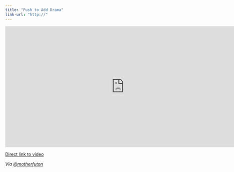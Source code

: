 ```yaml
---
title: "Push to Add Drama"
link-url: "http://"
---
```

<p><iframe width="759" height="386" src="http://www.youtube.com/embed/316AzLYfAzw" frameborder="0" allowfullscreen></iframe></p>
<p><a href="http://www.youtube.com/watch?v=316AzLYfAzw">Direct link to video</a></p>
<p><em>Via <a href="https://twitter.com/motherfuton/status/190140786896146434">@motherfuton</a></em></p>
